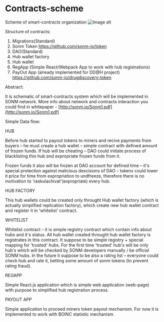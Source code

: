 # Contracts-scheme
Scheme of smart-contracts organization
![Image alt](https://github.com/sonm-io/Contracts-scheme/raw/master/images/ContrScheme.jpg)


Structure of contracts:

1. Migrations(Standard)
2. Sonm Token
https://github.com/sonm-io/token
3. DAO(Standard)
4. Hub wallet factory
5. Hub wallet
6. RegApp (Simple React/Webpack App to work with hub registrations)
7. PayOut App (already implemented for DD@H project)
https://github.com/sonm-io/drugdiscovery-token


Abstract:

It is schematic of smart-contracts system which will be implemented in SONM network. More info about network and contracts interaction you could find in whitepaper - [http://sonm.io/Sonm1.pdf](http://sonm.io/Sonm1.pdf)



Simple Data flow:

HUB

Before hub started to payout tokens to miners and recive payments from buyers – he must create a hub wallet – simple contract with defined amount of frozen funds. If hub will be cheating – DAO could initiate process of blacklisting this hub and expropriate frozen funds from it.

Frozen funds it also will be frozen at DAO account for defined time – it&#39;s special protection against malicious descisions of DAO – tokens could lower it price for time from expropriation to undfreeze, therefore there is no motivation to &#39;raskulachivat&#39;(expropriate) every hub.

HUB FACTORY

This hub wallets could be created only throught Hub wallet factory (which is actually simplified replication factory), which create new hub wallet contract and register it in &#39;whitelist&#39; contract.

WHITELIST

Whitelist contract – it is simple registry contract which contain info about hubs and it&#39;s status. All hub wallet created throught hub wallet factory is registrates in this contract. It suppose to be simple registry + special mapping for &#39;trusted&#39; hubs. For the first time &#39;trusted&#39; hub&#39;s will be only hub&#39;s which will be checked by SONM developers manually / be official SONM hubs. In the future it suppose to be also a rating list – everyone could check hub and rate it, betting some amount of sonm tokens (to prevent rating fraud).

REGAPP

Simple React.js application which is simple web application (web-page) with purpose to simplified hub registration process.

PAYOUT APP

Simple application to proceed miners token payout mechanism. For now it is implemented to work with BOINC statistic mechanism.
